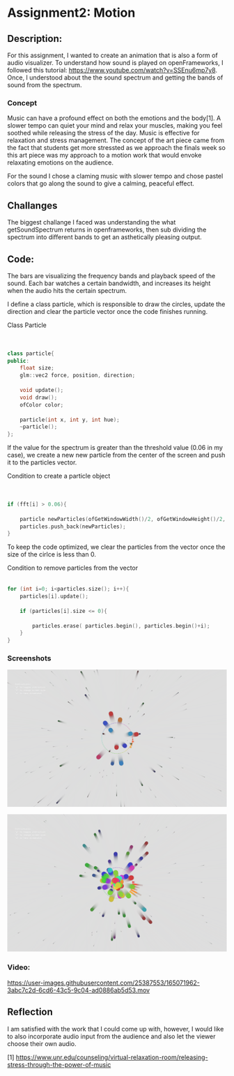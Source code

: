 # Assignment2: Motion

## Description:

For this assignment, I wanted to create an animation that is also a form of audio visualizer. To understand how sound is played on openFrameworks, I followed this tutorial: https://www.youtube.com/watch?v=SSEnu6mp7y8. Once, I understood about the the sound spectrum and getting the bands of sound from the spectrum. 

### Concept

Music can have a profound effect on both the emotions and the body[1]. A slower tempo can quiet your mind and relax your muscles, making you feel soothed while releasing the stress of the day. Music is effective for relaxation and stress management. The concept of the art piece came from the fact that students get more stressted as we approach the finals week so this art piece was my approach to a motion work that would envoke relaxating emotions on the audience.

For the sound I chose a claming music with slower tempo  and chose pastel colors that go along the sound to give a calming, peaceful effect. 



## Challanges

The biggest challange I faced was understanding the what getSoundSpectrum returns in openframeworks, then sub dividing the spectrum into different bands to get an asthetically pleasing output.  

## Code:

The bars are visualizing the frequency bands and playback speed of the sound. Each bar watches a certain bandwidth, and increases its height when the audio hits the certain spectrum. 

I define a class particle, which is responsible to draw the circles, update the direction and clear the particle vector once the code finishes running. 

Class Particle 
```C++


class particle{
public:
    float size;
    glm::vec2 force, position, direction;
    
    void update();
    void draw();
    ofColor color;
    
    particle(int x, int y, int hue);
    ~particle();
};

```

If the value for the spectrum is greater than the threshold value (0.06 in my case), we create a new new particle from the center of the screen and push it to the particles vector. 

Condition to create a particle object 
```C++


if (fft[i] > 0.06){

    particle newParticles(ofGetWindowWidth()/2, ofGetWindowHeight()/2, hue);
    particles.push_back(newParticles);
}

```

To keep the code optimized, we clear the particles from the vector once the size of the cirlce is less than 0.

Condition to remove particles from the vector

```c++

for (int i=0; i<particles.size(); i++){
    particles[i].update();

    if (particles[i].size <= 0){

        particles.erase( particles.begin(), particles.begin()+i);
    }
}

```

### Screenshots

![](bin/data/color-20220424-030058-975.png)

![](bin/data/color-20220424-030103-842.png)

### Video:

https://user-images.githubusercontent.com/25387553/165071962-3abc7c2d-6cd6-43c5-9c04-ad0886ab5d53.mov


## Reflection

I am satisfied with the work that I could come up with, however, I would like to also incorporate audio input from the audience and also let the viewer choose their own audio.


[1] https://www.unr.edu/counseling/virtual-relaxation-room/releasing-stress-through-the-power-of-music

